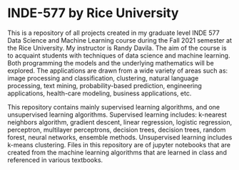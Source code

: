 # INDE-577 by Rice University

This is a repository of all projects created in my graduate level INDE 577 Data Science and Machine Learning course during the Fall 2021 semester at the Rice University. My instructor is Randy Davila. The aim of the course is to acquaint students with techniques of data science and machine learning.  Both programming the models and the underlying mathematics will be explored. The applications are drawn from a wide variety of areas such as: image processing and classification, clustering, natural language processing, text mining, probability-based prediction, engineering applications, health-care modeling, business applications, etc.

This repository contains mainly supervised learning algorithms, and one unsupervised learning algorithms. Supervised learning includes: k-nearest neighbors algorithm, gradient descent, linear regression, logistic regression, perceptron, multilayer perceptrons, decision trees, decision trees, random forest, neural networks, ensemble methods. Unsupervised learning includes k-means clustering. Files in this repository are of jupyter notebooks that are created from the machine learning algorithms that are learned in class and referenced in various textbooks.
